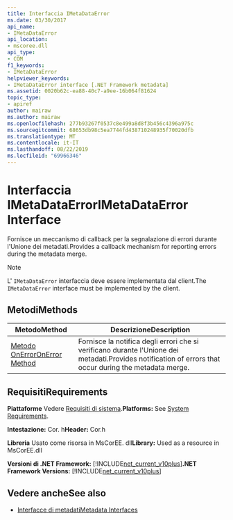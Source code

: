 ```yaml
---
title: Interfaccia IMetaDataError
ms.date: 03/30/2017
api_name:
- IMetaDataError
api_location:
- mscoree.dll
api_type:
- COM
f1_keywords:
- IMetaDataError
helpviewer_keywords:
- IMetaDataError interface [.NET Framework metadata]
ms.assetid: 0020b62c-ea88-40c7-a9ee-16b064f81624
topic_type:
- apiref
author: mairaw
ms.author: mairaw
ms.openlocfilehash: 277b93267f0537c8e499a8d8f3b456c4396a975c
ms.sourcegitcommit: 68653db98c5ea7744fd438710248935f70020dfb
ms.translationtype: MT
ms.contentlocale: it-IT
ms.lasthandoff: 08/22/2019
ms.locfileid: "69966346"
---
```

# <a name="imetadataerror-interface"></a><span data-ttu-id="765bc-102">Interfaccia IMetaDataError</span><span class="sxs-lookup"><span data-stu-id="765bc-102">IMetaDataError Interface</span></span>
<span data-ttu-id="765bc-103">Fornisce un meccanismo di callback per la segnalazione di errori durante l'Unione dei metadati.</span><span class="sxs-lookup"><span data-stu-id="765bc-103">Provides a callback mechanism for reporting errors during the metadata merge.</span></span>  
  
> [!NOTE]
> <span data-ttu-id="765bc-104">L' `IMetaDataError` interfaccia deve essere implementata dal client.</span><span class="sxs-lookup"><span data-stu-id="765bc-104">The `IMetaDataError` interface must be implemented by the client.</span></span>  
  
## <a name="methods"></a><span data-ttu-id="765bc-105">Metodi</span><span class="sxs-lookup"><span data-stu-id="765bc-105">Methods</span></span>  
  
|<span data-ttu-id="765bc-106">Metodo</span><span class="sxs-lookup"><span data-stu-id="765bc-106">Method</span></span>|<span data-ttu-id="765bc-107">Descrizione</span><span class="sxs-lookup"><span data-stu-id="765bc-107">Description</span></span>|  
|------------|-----------------|  
|[<span data-ttu-id="765bc-108">Metodo OnError</span><span class="sxs-lookup"><span data-stu-id="765bc-108">OnError Method</span></span>](../../../../docs/framework/unmanaged-api/metadata/imetadataerror-onerror-method.md)|<span data-ttu-id="765bc-109">Fornisce la notifica degli errori che si verificano durante l'Unione dei metadati.</span><span class="sxs-lookup"><span data-stu-id="765bc-109">Provides notification of errors that occur during the metadata merge.</span></span>|  
  
## <a name="requirements"></a><span data-ttu-id="765bc-110">Requisiti</span><span class="sxs-lookup"><span data-stu-id="765bc-110">Requirements</span></span>  
 <span data-ttu-id="765bc-111">**Piattaforme** Vedere [Requisiti di sistema](../../../../docs/framework/get-started/system-requirements.md).</span><span class="sxs-lookup"><span data-stu-id="765bc-111">**Platforms:** See [System Requirements](../../../../docs/framework/get-started/system-requirements.md).</span></span>  
  
 <span data-ttu-id="765bc-112">**Intestazione:** Cor. h</span><span class="sxs-lookup"><span data-stu-id="765bc-112">**Header:** Cor.h</span></span>  
  
 <span data-ttu-id="765bc-113">**Libreria** Usato come risorsa in MsCorEE. dll</span><span class="sxs-lookup"><span data-stu-id="765bc-113">**Library:** Used as a resource in MsCorEE.dll</span></span>  
  
 <span data-ttu-id="765bc-114">**Versioni di .NET Framework:** [!INCLUDE[net_current_v10plus](../../../../includes/net-current-v10plus-md.md)]</span><span class="sxs-lookup"><span data-stu-id="765bc-114">**.NET Framework Versions:** [!INCLUDE[net_current_v10plus](../../../../includes/net-current-v10plus-md.md)]</span></span>  
  
## <a name="see-also"></a><span data-ttu-id="765bc-115">Vedere anche</span><span class="sxs-lookup"><span data-stu-id="765bc-115">See also</span></span>

- [<span data-ttu-id="765bc-116">Interfacce di metadati</span><span class="sxs-lookup"><span data-stu-id="765bc-116">Metadata Interfaces</span></span>](../../../../docs/framework/unmanaged-api/metadata/metadata-interfaces.md)
